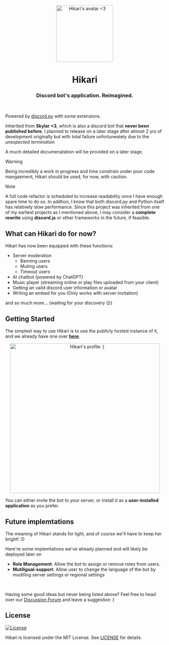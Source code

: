 <!-- PROJECT SHIELDS -->
<!--
*** Markdown "reference style" are in-used to all links for readability.
*** Reference links are enclosed in brackets [ ] instead of parentheses ( ).
*** See the bottom of this document for the declaration of the reference variables
*** for contributors-url, forks-url, etc. This is an optional, concise syntax you may use.
*** https://www.markdownguide.org/basic-syntax/#reference-style-links
-->

<div align="center">
  <img height="180" width="180" src="https://raw.githubusercontent.com/HikariApp/assets/main/img/avatar_round.png" alt="Hikari's avatar <3" />
  <h1>Hikari</h1>
  <h3>Discord bot's application. Reimagined.</h3>
</div>

<br>

Powered by [discord.py][discord.py_GitHub] with some extensions.

Inherited from **Skylar <3**, which is also a discord bot that **never been published before**. I planned to release on a later stage after almost 2 yrs of development originally but with total failure unfortuneately due to the *unexpected termination*

A much detailed documenatation will be provided on a later stage.

> [!WARNING]
> Being incredibly a work in progress and time constrain under poor code mangaement, Hikari should be used, for now, with caution.

> [!NOTE]
> A full code refactor is scheduled to increase readability once I have enough spare time to do so. In addtion, I know that both discord.py and Python itself has relatively slow performance. Since this project was inherited from one of my earliest projects as I mentioned above, I may consider a **complete rewrite** using **discord.js** or other frameworks in the future, if feasible.

## What can Hikari do for now?

Hikari has now been equipped with these functions:
- Server moderation
   - Banning users
   - Muting users
   - Timeout users
- AI chatbot (powered by ChatGPT)
- Music player (streaming online or play files uploaded from your client)
- Getting an vaild discord user information or avatar
- Writing an embed for you (Only works with server invitation)

and so much more... (waiting for your discovery 😉)

## Getting Started

The simplest way to use Hikari is to use the publicly hosted instance of it, and we already have one over **[here][Bot_outh_link]**.

<p align="center">
  <a href="https://discord.com/oauth2/authorize?client_id=1355666050200637521"><img width="475" src="https://api.lolicon.wtf/discord-api/user/1355666050200637521" alt="Hikari's profile :)"></img></a>
</p>

You can either invite the bot to your server, or install it as a **user-installed application** as you prefer.

## Future implemtations

The meaning of Hikari stands for light, and of course we'll have to keep her bright! :D

Here're some implemtations we've already planned and will likely be deployed later on

- **Role Management**: Allow the bot to assign or remove roles from users.
- **Mutiligual-support**: Allow user to change the language of the bot by modifing server settings or regional settings

<br>

Having some good ideas but never being listed above? Feel free to head over our [Discussion Forum](https://github.com/Hikari-Discord/Hikari-Internal/discussions) and leave a suggestion :)

## License
[![License](https://img.shields.io/github/license/HikariApp/Hikari?logo=github&style=for-the-badge)](LICENSE)

Hikari is licensed under the MIT License. See [LICENSE](LICENSE) for details.





<!--Links in use in this markdown for refrences-->

[discord.py_GitHub]: https://github.com/Rapptz/discord.py

[Bot_outh_link]: https://discord.com/oauth2/authorize?client_id=1355666050200637521

[Python]: https://www.python.org/downloads/

